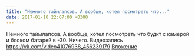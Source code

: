 ```yaml
---
title: "Немного таймлапсов. А вообще, хотел посмотреть что..."
date: 2017-01-10 22:07:00 +0300
---
```


Немного таймлапсов. А вообще, хотел посмотреть что будкт с камерой и блоком батарей в -30. Ничего.
Видеозапись
<a class="vk-attach" href="https://vk.com/video41076938_456239179">https://vk.com/video41076938_456239179</a>
<a class="vk-attach" href="https://vk.com/video41076938_456239179">Вложение</a>
